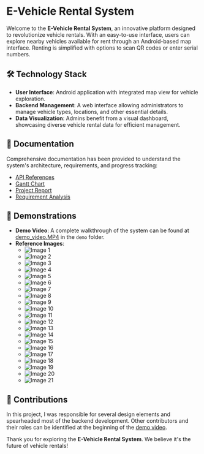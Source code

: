 # E-Vehicle Rental System

Welcome to the **E-Vehicle Rental System**, an innovative platform designed to revolutionize vehicle rentals. With an easy-to-use interface, users can explore nearby vehicles available for rent through an Android-based map interface. Renting is simplified with options to scan QR codes or enter serial numbers.

## 🛠️ Technology Stack

- **User Interface**: Android application with integrated map view for vehicle exploration.
- **Backend Management**: A web interface allowing administrators to manage vehicle types, locations, and other essential details.
- **Data Visualization**: Admins benefit from a visual dashboard, showcasing diverse vehicle rental data for efficient management.

## 📖 Documentation

Comprehensive documentation has been provided to understand the system's architecture, requirements, and progress tracking:

- [API References](./API%20References.docx)
- [Gantt Chart](./Gantt%20Chart.xlsx)
- [Project Report](./Report.docx)
- [Requirement Analysis](./Requirement%20Analysis.xlsx)

## 🎥 Demonstrations

- **Demo Video**: A complete walkthrough of the system can be found at [demo_video.MP4](./demo/demo_video.MP4) in the `demo` folder.
- **Reference Images**:
  - ![Image 1](./demo/image1.png)
  - ![Image 2](./demo/image2.png)
  - ![Image 3](./demo/image3.png)
  - ![Image 4](./demo/image4.png)
  - ![Image 5](./demo/image5.png)
  - ![Image 6](./demo/image6.png)
  - ![Image 7](./demo/image7.png)
  - ![Image 8](./demo/image8.png)
  - ![Image 9](./demo/image9.png)
  - ![Image 10](./demo/image10.png)
  - ![Image 11](./demo/image11.png)
  - ![Image 12](./demo/image12.png)
  - ![Image 13](./demo/image13.png)
  - ![Image 14](./demo/image14.png)
  - ![Image 15](./demo/image15.png)
  - ![Image 16](./demo/image16.png)
  - ![Image 17](./demo/image17.png)
  - ![Image 18](./demo/image18.png)
  - ![Image 19](./demo/image19.png)
  - ![Image 20](./demo/image20.png)
  - ![Image 21](./demo/image21.png)

## 💼 Contributions

In this project, I was responsible for several design elements and spearheaded most of the backend development. Other contributors and their roles can be identified at the beginning of the [demo video](./demo/demo_video.MP4).

Thank you for exploring the **E-Vehicle Rental System**. We believe it's the future of vehicle rentals!
